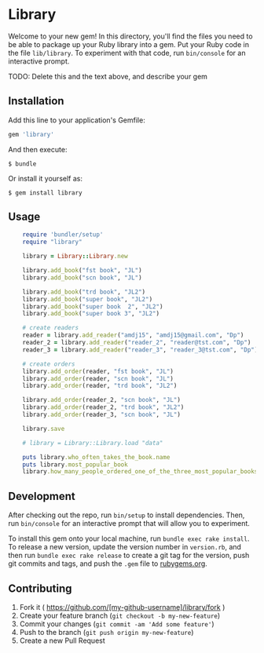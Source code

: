 # Library

Welcome to your new gem! In this directory, you'll find the files you need to be able to package up your Ruby library into a gem. Put your Ruby code in the file `lib/library`. To experiment with that code, run `bin/console` for an interactive prompt.

TODO: Delete this and the text above, and describe your gem

## Installation

Add this line to your application's Gemfile:

```ruby
gem 'library'
```

And then execute:

    $ bundle

Or install it yourself as:

    $ gem install library

## Usage

```ruby
    require 'bundler/setup'
    require "library"

    library = Library::Library.new

    library.add_book("fst book", "JL")
    library.add_book("scn book", "JL")

    library.add_book("trd book", "JL2")
    library.add_book("super book", "JL2")
    library.add_book("super book  2", "JL2")
    library.add_book("super book 3", "JL2")

    # create readers
    reader = library.add_reader("amdj15", "amdj15@gmail.com", "Dp")
    reader_2 = library.add_reader("reader_2", "reader@tst.com", "Dp")
    reader_3 = library.add_reader("reader_3", "reader_3@tst.com", "Dp")

    # create orders
    library.add_order(reader, "fst book", "JL")
    library.add_order(reader, "scn book", "JL")
    library.add_order(reader, "trd book", "JL2")

    library.add_order(reader_2, "scn book", "JL")
    library.add_order(reader_2, "trd book", "JL2")
    library.add_order(reader_3, "scn book", "JL")

    library.save

    # library = Library::Library.load "data"

    puts library.who_often_takes_the_book.name
    puts library.most_popular_book
    library.how_many_people_ordered_one_of_the_three_most_popular_books.each     {|book| puts "#{book.title} : #{book.ordersCnt}"}
```

## Development

After checking out the repo, run `bin/setup` to install dependencies. Then, run `bin/console` for an interactive prompt that will allow you to experiment.

To install this gem onto your local machine, run `bundle exec rake install`. To release a new version, update the version number in `version.rb`, and then run `bundle exec rake release` to create a git tag for the version, push git commits and tags, and push the `.gem` file to [rubygems.org](https://rubygems.org).

## Contributing

1. Fork it ( https://github.com/[my-github-username]/library/fork )
2. Create your feature branch (`git checkout -b my-new-feature`)
3. Commit your changes (`git commit -am 'Add some feature'`)
4. Push to the branch (`git push origin my-new-feature`)
5. Create a new Pull Request

